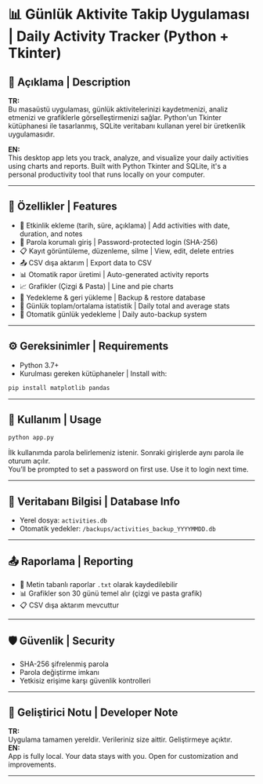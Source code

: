 # 📊 Günlük Aktivite Takip Uygulaması | Daily Activity Tracker (Python + Tkinter)

## 📌 Açıklama | Description

**TR:**  
Bu masaüstü uygulaması, günlük aktivitelerinizi kaydetmenizi, analiz etmenizi ve grafiklerle görselleştirmenizi sağlar. Python'un Tkinter kütüphanesi ile tasarlanmış, SQLite veritabanı kullanan yerel bir üretkenlik uygulamasıdır.

**EN:**  
This desktop app lets you track, analyze, and visualize your daily activities using charts and reports. Built with Python Tkinter and SQLite, it's a personal productivity tool that runs locally on your computer.

---

## 🎯 Özellikler | Features

- 📝 Etkinlik ekleme (tarih, süre, açıklama) | Add activities with date, duration, and notes  
- 🔐 Parola korumalı giriş | Password-protected login (SHA-256)  
- 📋 Kayıt görüntüleme, düzenleme, silme | View, edit, delete entries  
- 📤 CSV dışa aktarım | Export data to CSV  
- 📊 Otomatik rapor üretimi | Auto-generated activity reports  
- 📈 Grafikler (Çizgi & Pasta) | Line and pie charts  
- 💾 Yedekleme & geri yükleme | Backup & restore database  
- 🧮 Günlük toplam/ortalama istatistik | Daily total and average stats  
- 🔁 Otomatik günlük yedekleme | Daily auto-backup system

---

## ⚙️ Gereksinimler | Requirements

- Python 3.7+  
- Kurulması gereken kütüphaneler | Install with:

```bash
pip install matplotlib pandas
```

---

## 🚀 Kullanım | Usage

```bash
python app.py
```

İlk kullanımda parola belirlemeniz istenir. Sonraki girişlerde aynı parola ile oturum açılır.  
You’ll be prompted to set a password on first use. Use it to login next time.

---

## 🧠 Veritabanı Bilgisi | Database Info

- Yerel dosya: `activities.db`  
- Otomatik yedekler: `/backups/activities_backup_YYYYMMDD.db`

---

## 📤 Raporlama | Reporting

- 📄 Metin tabanlı raporlar `.txt` olarak kaydedilebilir  
- 📊 Grafikler son 30 günü temel alır (çizgi ve pasta grafik)  
- 📋 CSV dışa aktarım mevcuttur

---

## 🛡️ Güvenlik | Security

- SHA-256 şifrelenmiş parola  
- Parola değiştirme imkanı  
- Yetkisiz erişime karşı güvenlik kontrolleri

---

## 📌 Geliştirici Notu | Developer Note

**TR:**  
Uygulama tamamen yereldir. Verileriniz size aittir. Geliştirmeye açıktır.  
**EN:**  
App is fully local. Your data stays with you. Open for customization and improvements.

---